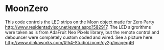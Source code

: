MoonZero
========

This code controls the LED strips on the Moon object made for Zero Party http://www.residentadvisor.net/event.aspx?582917. The LED algrorithms were taken as is from AdaFruit Neo Pixels library, but the remote control and debouncer were completely custom coded and wired. See a picture here: http://www.dinkaworks.com/#!54-Studio/zoom/cy2g/imageq46
